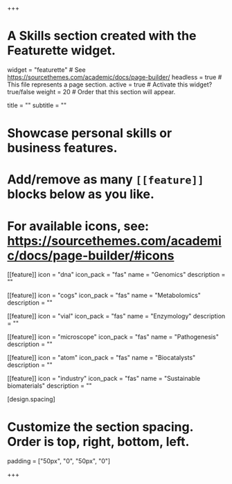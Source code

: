 +++
# A Skills section created with the Featurette widget.
widget = "featurette"  # See https://sourcethemes.com/academic/docs/page-builder/
headless = true  # This file represents a page section.
active = true  # Activate this widget? true/false
weight = 20  # Order that this section will appear.

title = ""
subtitle = ""

# Showcase personal skills or business features.
# 
# Add/remove as many `[[feature]]` blocks below as you like.
# 
# For available icons, see: https://sourcethemes.com/academic/docs/page-builder/#icons

[[feature]]
  icon = "dna"
  icon_pack = "fas"
  name = "Genomics"
  description = ""
  
[[feature]]
  icon = "cogs"
  icon_pack = "fas"
  name = "Metabolomics"
  description = ""  
  
[[feature]]
  icon = "vial"
  icon_pack = "fas"
  name = "Enzymology"
  description = ""

[[feature]]
  icon = "microscope"
  icon_pack = "fas"
  name = "Pathogenesis"
  description = ""

[[feature]]
  icon = "atom"
  icon_pack = "fas"
  name = "Biocatalysts"
  description = ""  

[[feature]]
  icon = "industry"
  icon_pack = "fas"
  name = "Sustainable biomaterials"
  description = ""  

[design.spacing]
  # Customize the section spacing. Order is top, right, bottom, left.
  padding = ["50px", "0", "50px", "0"]

+++
